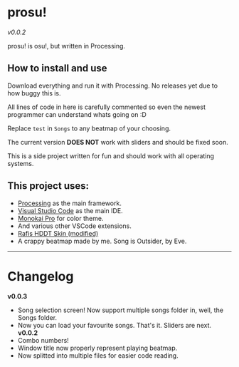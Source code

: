 # prosu!
*v0.0.2*

prosu! is osu!, but written in Processing.

## How to install and use

Download everything and run it with Processing. No releases yet due to how buggy this is.

All lines of code in here is carefully commented so even the newest programmer can understand whats going on :D

Replace `test` in `Songs` to any beatmap of your choosing.

The current version **DOES NOT** work with sliders and should be fixed soon.

This is a side project written for fun and should work with all operating systems.

## This project uses:
- [Processing](https://processing.org/) as the main framework.
- [Visual Studio Code](https://code.visualstudio.com/) as the main IDE.
- [Monokai Pro](https://monokai.pro/) for color theme.
- And various other VSCode extensions.
- [Rafis HDDT Skin (modified)](https://skins.osuck.net/index.php?newsid=166) 
- A crappy beatmap made by me. Song is Outsider, by Eve.

---
# Changelog
**v0.0.3**
- Song selection screen! Now support multiple songs folder in, well, the Songs folder.
- Now you can load your favourite songs. That's it. Sliders are next.
**v0.0.2**
- Combo numbers!
- Window title now properly represent playing beatmap.
- Now splitted into multiple files for easier code reading.